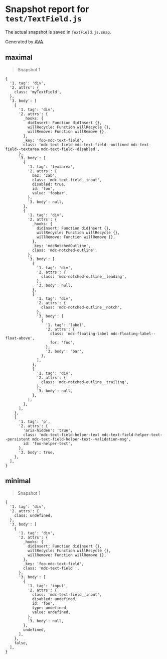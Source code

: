 # Snapshot report for `test/TextField.js`

The actual snapshot is saved in `TextField.js.snap`.

Generated by [AVA](https://ava.li).

## maximal

> Snapshot 1

    {
      '1. tag': 'div',
      '2. attrs': {
        class: 'myTextField',
      },
      '3. body': [
        {
          '1. tag': 'div',
          '2. attrs': {
            _hooks: {
              didInsert: Function didInsert {},
              willRecycle: Function willRecycle {},
              willRemove: Function willRemove {},
            },
            _key: 'foo-mdc-text-field',
            class: 'mdc-text-field mdc-text-field--outlined mdc-text-field--textarea mdc-text-field--disabled',
          },
          '3. body': [
            {
              '1. tag': 'textarea',
              '2. attrs': {
                baz: 'zab',
                class: 'mdc-text-field__input',
                disabled: true,
                id: 'foo',
                value: 'foobar',
              },
              '3. body': null,
            },
            {
              '1. tag': 'div',
              '2. attrs': {
                _hooks: {
                  didInsert: Function didInsert {},
                  willRecycle: Function willRecycle {},
                  willRemove: Function willRemove {},
                },
                _key: 'mdcNotchedOutline',
                class: 'mdc-notched-outline',
              },
              '3. body': [
                {
                  '1. tag': 'div',
                  '2. attrs': {
                    class: 'mdc-notched-outline__leading',
                  },
                  '3. body': null,
                },
                {
                  '1. tag': 'div',
                  '2. attrs': {
                    class: 'mdc-notched-outline__notch',
                  },
                  '3. body': [
                    {
                      '1. tag': 'label',
                      '2. attrs': {
                        class: 'mdc-floating-label mdc-floating-label--float-above',
                        for: 'foo',
                      },
                      '3. body': 'bar',
                    },
                  ],
                },
                {
                  '1. tag': 'div',
                  '2. attrs': {
                    class: 'mdc-notched-outline__trailing',
                  },
                  '3. body': null,
                },
              ],
            },
          ],
        },
        {
          '1. tag': 'p',
          '2. attrs': {
            'aria-hidden': 'true',
            class: 'mdc-text-field-helper-text mdc-text-field-helper-text--persistent mdc-text-field-helper-text--validation-msg',
            id: 'foo-helper-text',
          },
          '3. body': true,
        },
      ],
    }

## minimal

> Snapshot 1

    {
      '1. tag': 'div',
      '2. attrs': {
        class: undefined,
      },
      '3. body': [
        {
          '1. tag': 'div',
          '2. attrs': {
            _hooks: {
              didInsert: Function didInsert {},
              willRecycle: Function willRecycle {},
              willRemove: Function willRemove {},
            },
            _key: 'foo-mdc-text-field',
            class: 'mdc-text-field ',
          },
          '3. body': [
            {
              '1. tag': 'input',
              '2. attrs': {
                class: 'mdc-text-field__input',
                disabled: undefined,
                id: 'foo',
                type: undefined,
                value: undefined,
              },
              '3. body': null,
            },
            undefined,
          ],
        },
        false,
      ],
    }
